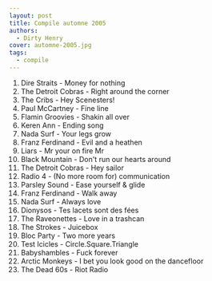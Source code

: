 ```yaml
---
layout: post
title: Compile automne 2005
authors:
  - Dirty Henry
cover: automne-2005.jpg
tags:
  - compile
---
```


1. Dire Straits - Money for nothing
1. The Detroit Cobras - Right around the corner
1. The Cribs - Hey Scenesters!
1. Paul McCartney - Fine line
1. Flamin Groovies - Shakin all over
1. Keren Ann - Ending song
1. Nada Surf - Your legs grow
1. Franz Ferdinand - Evil and a heathen
1. Liars - Mr your on fire Mr
1. Black Mountain - Don't run our hearts around
1. The Detroit Cobras - Hey sailor
1. Radio 4 - (No more room for) communication
1. Parsley Sound - Ease yourself & glide
1. Franz Ferdinand - Walk away
1. Nada Surf - Always love
1. Dionysos - Tes lacets sont des fées
1. The Raveonettes - Love in a trashcan
1. The Strokes - Juicebox
1. Bloc Party - Two more years
1. Test Icicles - Circle.Square.Triangle
1. Babyshambles - Fuck forever
1. Arctic Monkeys - I bet you look good on the dancefloor
1. The Dead 60s - Riot Radio
